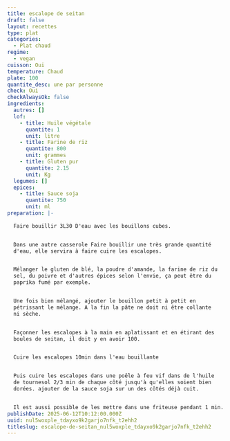 ```yaml
---
title: escalope de seitan
draft: false
layout: recettes
type: plat
categories:
  - Plat chaud
regime:
  - vegan
cuisson: Oui
temperature: Chaud
plate: 100
quantite_desc: une par personne
check: Oui
checkAlwaysOk: false
ingredients:
  autres: []
  lof:
    - title: Huile végétale
      quantite: 1
      unit: litre
    - title: Farine de riz
      quantite: 800
      unit: grammes
    - title: Gluten pur
      quantite: 2.15
      unit: Kg
  legumes: []
  epices:
    - title: Sauce soja
      quantite: 750
      unit: ml
preparation: |-
  
  Faire bouillir 3L30 D'eau avec les bouillons cubes.


  Dans une autre casserole Faire bouillir une très grande quantité
  d'eau, elle servira à faire cuire les escalopes.


  Mélanger le gluten de blé, la poudre d'amande, la farine de riz du
  sel, du poivre et d'autres épices selon l'envie, ça peut être du
  paprika fumé par exemple.


  Une fois bien mélangé, ajouter le bouillon petit à petit en
  pétrissant le mélange. A la fin la pâte ne doit ni être collante
  ni sèche.


  Façonner les escalopes à la main en aplatissant et en étirant des
  boules de seitan, il doit y en avoir 100.


  Cuire les escalopes 10min dans l'eau bouillante


  Puis cuire les escalopes dans une poêle à feu vif dans de l'huile
  de tournesol 2/3 min de chaque côté jusqu'à qu'elles soient bien
  dorées. ajouter de la sauce soja sur un des côtés déjà cuit.


  Il est aussi possible de les mettre dans une friteuse pendant 1 min.
publishDate: 2025-06-12T10:12:00.000Z
uuid: nul5woxple_tdayxo9k2garjo7nfk_t2ehh2
titleslug: escalope-de-seitan_nul5woxple_tdayxo9k2garjo7nfk_t2ehh2
---
```

